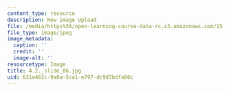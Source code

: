 ```yaml
---
content_type: resource
description: New image Upload
file: /media/https%3A/open-learning-course-data-rc.s3.amazonaws.com/15-s21-nuts-and-bolts-of-business-plans-january-iap-2014/631a462c9a0a5ca1e797dc9d7bdfa86c_4.2._slide_06.jpg
file_type: image/jpeg
image_metadata:
  caption: ''
  credit: ''
  image-alt: ''
resourcetype: Image
title: 4.2._slide_06.jpg
uid: 631a462c-9a0a-5ca1-e797-dc9d7bdfa86c
---
```

